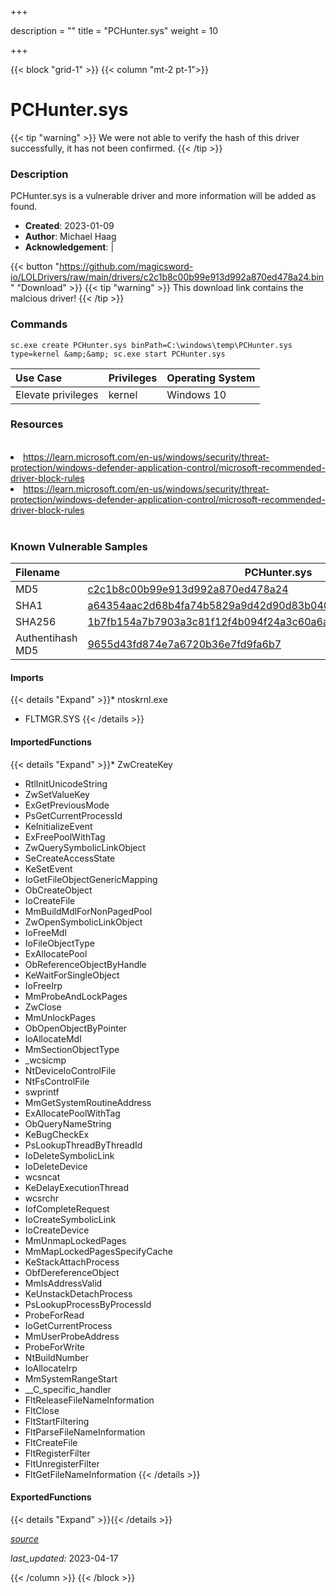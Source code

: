 +++

description = ""
title = "PCHunter.sys"
weight = 10

+++


{{< block "grid-1" >}}
{{< column "mt-2 pt-1">}}


# PCHunter.sys 


{{< tip "warning" >}}
We were not able to verify the hash of this driver successfully, it has not been confirmed.
{{< /tip >}}


### Description

PCHunter.sys is a vulnerable driver and more information will be added as found.

- **Created**: 2023-01-09
- **Author**: Michael Haag
- **Acknowledgement**:  | [](https://twitter.com/)

{{< button "https://github.com/magicsword-io/LOLDrivers/raw/main/drivers/c2c1b8c00b99e913d992a870ed478a24.bin" "Download" >}}
{{< tip "warning" >}}
This download link contains the malcious driver!
{{< /tip >}}

### Commands

```
sc.exe create PCHunter.sys binPath=C:\windows\temp\PCHunter.sys type=kernel &amp;&amp; sc.exe start PCHunter.sys
```

| Use Case | Privileges | Operating System | 
|:---- | ---- | ---- |
| Elevate privileges | kernel | Windows 10 |

### Resources
<br>
<li><a href=" https://learn.microsoft.com/en-us/windows/security/threat-protection/windows-defender-application-control/microsoft-recommended-driver-block-rules"> https://learn.microsoft.com/en-us/windows/security/threat-protection/windows-defender-application-control/microsoft-recommended-driver-block-rules</a></li>
<li><a href="https://learn.microsoft.com/en-us/windows/security/threat-protection/windows-defender-application-control/microsoft-recommended-driver-block-rules">https://learn.microsoft.com/en-us/windows/security/threat-protection/windows-defender-application-control/microsoft-recommended-driver-block-rules</a></li>
<br>

### Known Vulnerable Samples

| Filename | PCHunter.sys |
|:---- | ---- | 
| MD5 | <a href="https://www.virustotal.com/gui/file/c2c1b8c00b99e913d992a870ed478a24">c2c1b8c00b99e913d992a870ed478a24</a> |
| SHA1 | <a href="https://www.virustotal.com/gui/file/a64354aac2d68b4fa74b5829a9d42d90d83b040c">a64354aac2d68b4fa74b5829a9d42d90d83b040c</a> |
| SHA256 | <a href="https://www.virustotal.com/gui/file/1b7fb154a7b7903a3c81f12f4b094f24a3c60a6a8cffca894c67c264ab7545fa">1b7fb154a7b7903a3c81f12f4b094f24a3c60a6a8cffca894c67c264ab7545fa</a> |
| Authentihash MD5 | <a href="https://www.virustotal.com/gui/search/authentihash%253A9655d43fd874e7a6720b36e7fd9fa6b7">9655d43fd874e7a6720b36e7fd9fa6b7</a> || Authentihash SHA1 | <a href="https://www.virustotal.com/gui/search/authentihash%253Aa14261c290339995b7430495f2dfdd1da64dcfc5">a14261c290339995b7430495f2dfdd1da64dcfc5</a> || Authentihash SHA256 | <a href="https://www.virustotal.com/gui/search/authentihash%253Ac2d209ed240027608003f8d32b621f8baaf5601aaf348e64269e4457a594c7c3">c2d209ed240027608003f8d32b621f8baaf5601aaf348e64269e4457a594c7c3</a> || Signature | -   || Company | 一普明为（北京）信息技术有限公司 || Description | Epoolsoft Windows Information View Tools || Product | PCHunter || OriginalFilename | PCHunter.sys |
#### Imports
{{< details "Expand" >}}* ntoskrnl.exe
* FLTMGR.SYS
{{< /details >}}
#### ImportedFunctions
{{< details "Expand" >}}* ZwCreateKey
* RtlInitUnicodeString
* ZwSetValueKey
* ExGetPreviousMode
* PsGetCurrentProcessId
* KeInitializeEvent
* ExFreePoolWithTag
* ZwQuerySymbolicLinkObject
* SeCreateAccessState
* KeSetEvent
* IoGetFileObjectGenericMapping
* ObCreateObject
* IoCreateFile
* MmBuildMdlForNonPagedPool
* ZwOpenSymbolicLinkObject
* IoFreeMdl
* IoFileObjectType
* ExAllocatePool
* ObReferenceObjectByHandle
* KeWaitForSingleObject
* IoFreeIrp
* MmProbeAndLockPages
* ZwClose
* MmUnlockPages
* ObOpenObjectByPointer
* IoAllocateMdl
* MmSectionObjectType
* _wcsicmp
* NtDeviceIoControlFile
* NtFsControlFile
* swprintf
* MmGetSystemRoutineAddress
* ExAllocatePoolWithTag
* ObQueryNameString
* KeBugCheckEx
* PsLookupThreadByThreadId
* IoDeleteSymbolicLink
* IoDeleteDevice
* wcsncat
* KeDelayExecutionThread
* wcsrchr
* IofCompleteRequest
* IoCreateSymbolicLink
* IoCreateDevice
* MmUnmapLockedPages
* MmMapLockedPagesSpecifyCache
* KeStackAttachProcess
* ObfDereferenceObject
* MmIsAddressValid
* KeUnstackDetachProcess
* PsLookupProcessByProcessId
* ProbeForRead
* IoGetCurrentProcess
* MmUserProbeAddress
* ProbeForWrite
* NtBuildNumber
* IoAllocateIrp
* MmSystemRangeStart
* __C_specific_handler
* FltReleaseFileNameInformation
* FltClose
* FltStartFiltering
* FltParseFileNameInformation
* FltCreateFile
* FltRegisterFilter
* FltUnregisterFilter
* FltGetFileNameInformation
{{< /details >}}
#### ExportedFunctions
{{< details "Expand" >}}{{< /details >}}



[*source*](https://github.com/magicsword-io/LOLDrivers/tree/main/yaml/pchunter.yaml)

*last_updated:* 2023-04-17








{{< /column >}}
{{< /block >}}
